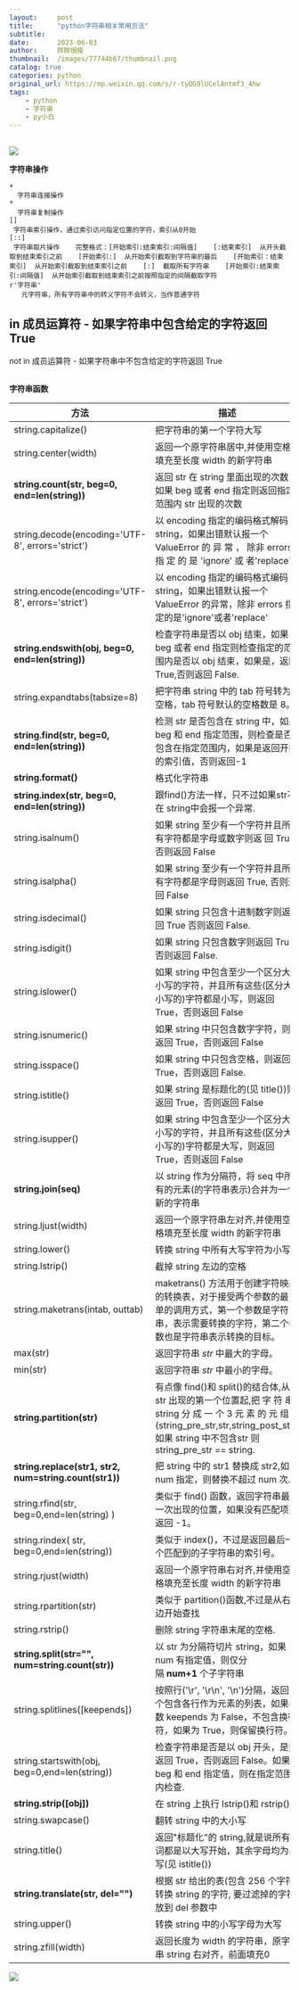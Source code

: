 ```yaml
---
layout:     post
title:      "python字符串相关常用方法"
subtitle:   
date:       2023-06-03
author:     胖胖很瘦
thumbnail:  /images/77744b67/thumbnail.png
catalog: true
categories: python
original_url: https://mp.weixin.qq.com/s/r-tyOG9lUCelAntmf3_4hw
tags:
    - python
    - 字符串
    - py小白
---
```


## 

![](/images/77744b67/1.png)

**字符串操作**

```
+
  字符串连接操作
*
  字符串复制操作
[]
 字符串索引操作，通过索引访问指定位置的字符，索引从0开始
[::]
 字符串取片操作    完整格式：[开始索引:结束索引:间隔值]    [:结束索引]  从开头截取到结束索引之前    [开始索引:]  从开始索引截取到字符串的最后    [开始索引：结束索引]  从开始索引截取到结束索引之前    [:]  截取所有字符串    [开始索引:结束索引:间隔值]  从开始索引截取到结束索引之前按照指定的间隔截取字符
r'字符串'
   元字符串，所有字符串中的转义字符不会转义，当作普通字符
```

## in 成员运算符 - 如果字符串中包含给定的字符返回 True

not in 成员运算符 - 如果字符串中不包含给定的字符返回 True

## 

**字符串函数**

| **方法** | **描述** |
| --- | --- |
| string.capitalize() | 把字符串的第一个字符大写 |
| string.center(width) | 返回一个原字符串居中,并使用空格填充至长度 width 的新字符串 |
| **string.count(str, beg=0, end=len(string))** | 返回 str 在 string 里面出现的次数，如果 beg 或者 end 指定则返回指定范围内 str 出现的次数 |
| string.decode(encoding='UTF-8', errors='strict') | 以 encoding 指定的编码格式解码 string，如果出错默认报一个 ValueError 的 异 常 ， 除非 errors 指 定 的 是 'ignore' 或 者'replace' |
| string.encode(encoding='UTF-8', errors='strict') | 以 encoding 指定的编码格式编码 string，如果出错默认报一个ValueError 的异常，除非 errors 指定的是'ignore'或者'replace' |
| **string.endswith(obj, beg=0, end=len(string))** | 检查字符串是否以 obj 结束，如果beg 或者 end 指定则检查指定的范围内是否以 obj 结束，如果是，返回 True,否则返回 False. |
| string.expandtabs(tabsize=8) | 把字符串 string 中的 tab 符号转为空格，tab 符号默认的空格数是 8。 |
| **string.find(str, beg=0, end=len(string))** | 检测 str 是否包含在 string 中，如果 beg 和 end 指定范围，则检查是否包含在指定范围内，如果是返回开始的索引值，否则返回-1 |
| **string.format()** | 格式化字符串 |
| **string.index(str, beg=0, end=len(string))** | 跟find()方法一样，只不过如果str不在 string中会报一个异常. |
| string.isalnum() | 如果 string 至少有一个字符并且所有字符都是字母或数字则返  回 True,否则返回 False |
| string.isalpha() | 如果 string 至少有一个字符并且所有字符都是字母则返回 True,  否则返回 False |
| string.isdecimal() | 如果 string 只包含十进制数字则返回 True 否则返回 False. |
| string.isdigit() | 如果 string 只包含数字则返回 True 否则返回 False. |
| string.islower() | 如果 string 中包含至少一个区分大小写的字符，并且所有这些(区分大小写的)字符都是小写，则返回 True，否则返回 False |
| string.isnumeric() | 如果 string 中只包含数字字符，则返回 True，否则返回 False |
| string.isspace() | 如果 string 中只包含空格，则返回 True，否则返回 False. |
| string.istitle() | 如果 string 是标题化的(见 title())则返回 True，否则返回 False |
| string.isupper() | 如果 string 中包含至少一个区分大小写的字符，并且所有这些(区分大小写的)字符都是大写，则返回 True，否则返回 False |
| **string.join(seq)** | 以 string 作为分隔符，将 seq 中所有的元素(的字符串表示)合并为一个新的字符串 |
| string.ljust(width) | 返回一个原字符串左对齐,并使用空格填充至长度 width 的新字符串 |
| string.lower() | 转换 string 中所有大写字符为小写. |
| string.lstrip() | 截掉 string 左边的空格 |
| string.maketrans(intab, outtab) | maketrans() 方法用于创建字符映射的转换表，对于接受两个参数的最简单的调用方式，第一个参数是字符串，表示需要转换的字符，第二个参数也是字符串表示转换的目标。 |
| max(str) | 返回字符串 *str* 中最大的字母。 |
| min(str) | 返回字符串 *str* 中最小的字母。 |
| **string.partition(str)** | 有点像 find()和 split()的结合体,从 str 出现的第一个位置起,把 字 符 串 string 分 成 一 个 3 元 素 的 元 组 (string\_pre\_str,str,string\_post\_str),如果 string 中不包含str 则 string\_pre\_str == string. |
| **string.replace(str1, str2,  num=string.count(str1))** | 把 string 中的 str1 替换成 str2,如果 num 指定，则替换不超过 num 次. |
| string.rfind(str, beg=0,end=len(string) ) | 类似于 find() 函数，返回字符串最后一次出现的位置，如果没有匹配项则返回 -1。 |
| string.rindex( str, beg=0,end=len(string)) | 类似于 index()，不过是返回最后一个匹配到的子字符串的索引号。 |
| string.rjust(width) | 返回一个原字符串右对齐,并使用空格填充至长度 width 的新字符串 |
| string.rpartition(str) | 类似于 partition()函数,不过是从右边开始查找 |
| string.rstrip() | 删除 string 字符串末尾的空格. |
| **string.split(str="", num=string.count(str))** | 以 str 为分隔符切片 string，如果 num 有指定值，则仅分隔 **num+1** 个子字符串 |
| string.splitlines([keepends]) | 按照行('\r', '\r\n', '\n')分隔，返回一个包含各行作为元素的列表，如果参数 keepends 为 False，不包含换行符，如果为 True，则保留换行符。 |
| string.startswith(obj, beg=0,end=len(string)) | 检查字符串是否是以 obj 开头，是则返回 True，否则返回 False。如果beg 和 end 指定值，则在指定范围内检查. |
| **string.strip([obj])** | 在 string 上执行 lstrip()和 rstrip() |
| string.swapcase() | 翻转 string 中的大小写 |
| string.title() | 返回"标题化"的 string,就是说所有单词都是以大写开始，其余字母均为小写(见 istitle()) |
| **string.translate(str, del="")** | 根据 str 给出的表(包含 256 个字符)转换 string 的字符,  要过滤掉的字符放到 del 参数中 |
| string.upper() | 转换 string 中的小写字母为大写 |
| string.zfill(width) | 返回长度为 width 的字符串，原字符串 string 右对齐，前面填充0 |

![](/images/77744b67/2.png)
